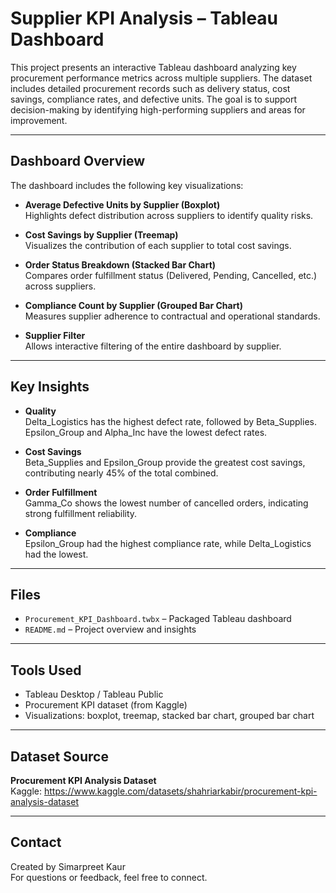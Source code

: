 # Supplier KPI Analysis – Tableau Dashboard

This project presents an interactive Tableau dashboard analyzing key procurement performance metrics across multiple suppliers. The dataset includes detailed procurement records such as delivery status, cost savings, compliance rates, and defective units. The goal is to support decision-making by identifying high-performing suppliers and areas for improvement.

---

## Dashboard Overview

The dashboard includes the following key visualizations:

- **Average Defective Units by Supplier (Boxplot)**  
  Highlights defect distribution across suppliers to identify quality risks.

- **Cost Savings by Supplier (Treemap)**  
  Visualizes the contribution of each supplier to total cost savings.

- **Order Status Breakdown (Stacked Bar Chart)**  
  Compares order fulfillment status (Delivered, Pending, Cancelled, etc.) across suppliers.

- **Compliance Count by Supplier (Grouped Bar Chart)**  
  Measures supplier adherence to contractual and operational standards.

- **Supplier Filter**  
  Allows interactive filtering of the entire dashboard by supplier.

---

## Key Insights

- **Quality**  
  Delta_Logistics has the highest defect rate, followed by Beta_Supplies.  
  Epsilon_Group and Alpha_Inc have the lowest defect rates.

- **Cost Savings**  
  Beta_Supplies and Epsilon_Group provide the greatest cost savings, contributing nearly 45% of the total combined.

- **Order Fulfillment**  
  Gamma_Co shows the lowest number of cancelled orders, indicating strong fulfillment reliability.

- **Compliance**  
  Epsilon_Group had the highest compliance rate, while Delta_Logistics had the lowest.

---

## Files

- `Procurement_KPI_Dashboard.twbx` – Packaged Tableau dashboard
- `README.md` – Project overview and insights

---

## Tools Used

- Tableau Desktop / Tableau Public
- Procurement KPI dataset (from Kaggle)
- Visualizations: boxplot, treemap, stacked bar chart, grouped bar chart

---

## Dataset Source

**Procurement KPI Analysis Dataset**  
Kaggle: https://www.kaggle.com/datasets/shahriarkabir/procurement-kpi-analysis-dataset

---

## Contact

Created by Simarpreet Kaur  
For questions or feedback, feel free to connect.
